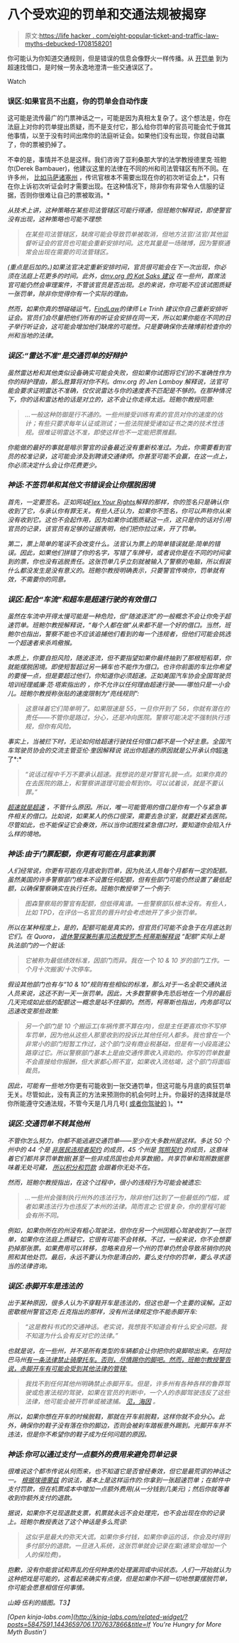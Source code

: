 # 八个受欢迎的罚单和交通法规被揭穿

> 原文:[https://life hacker . com/eight-popular-ticket-and-traffic-law-myths-debucked-1708158201](https://lifehacker.com/eight-popular-ticket-and-traffic-law-myths-debunked-1708158201)

你可能认为你知道交通规则，但是错误的信息会像野火一样传播。从 [开罚单](https://lifehacker.com/how-to-beat-a-speeding-ticket-or-at-least-better-your-208611) 到为超速找借口，是时候一劳永逸地澄清一些交通误区了。

Watch

### **误区:如果官员不出庭，你的罚单会自动作废**

这可能是流传最广的门票神话之一，可能是因为真相太复杂了。这个想法是，你在法庭上对你的罚单提出质疑，而不是支付它，那么给你罚单的官员可能会忙于做其他事情，以至于没有时间出席你的法庭听证会。如果他们没有出现，你就自动赢了，你的票被扔掉了。

不幸的是，事情并不总是这样。我们咨询了亚利桑那大学的法学教授德里克·班鲍尔(Derek Bambauer)，他建议这里的法律在不同的州和司法管辖区有所不同。在许多州， [比如马萨诸塞州](http://www.mass.gov/courts/selfhelp/tickets/appealing-ticket.html) ，传讯官根本不需要出现在你的初次听证会上*，只有在你上诉初次听证会时才需要出现。在这种情况下，除非你有非常令人信服的证据，否则你很难让自己的票被取消。*

*从技术上讲，这种策略在某些司法管辖区可能行得通，但班鲍尔解释说，即使警官没有出现，这种策略也可能不理想:*

> *在某些司法管辖区，缺席可能会导致罚单被取消，但地方法官/法官/其他监督听证会的官员也可能会重新安排时间。这充其量是一场赌博，因为警察通常会出现在需要的司法管辖区。*

*(重点是后加的。)如果法官决定重新安排时间，官员很可能会在下一次出现，你必须在法庭上花更多的时间。此外，[dmv.org 的 Kat Saks 建议](http://www.dmv.org/articles/traffic-ticket-myths-whats-fact-and-whats-fiction/) 在一些州，首席法官可能仍然会审理案件，不管该官员是否出现。总的来说，你可能不应该试图质疑一张罚单，除非你觉得你有一个实际的理由。*

*然而，如果你真的想碰碰运气，[FindLaw](http://blogs.findlaw.com/blotter/2015/04/5-speeding-ticket-myths.html)的律师 Le Trinh 建议你自己重新安排听证会。官员们会尽量把他们所有的听证会安排在同一天，所以如果你能在不同的日子举行听证会，这可能会增加他们缺席的可能性。只是要确保你去赌博前检查你的州和当地的法律。*

### ***误区:“雷达不准”是交通罚单的好辩护***

*虽然雷达枪和其他类似设备确实可能会失败，但如果你试图将它们的不准确性作为你的辩护理由，那么胜算将对你不利。dmv.org 的 Jen Lamboy 解释说，法官可能会要求证明雷达不准确，仅仅说雷达与你的速度表不匹配是不够的。在那种情况下，你的话和雷达枪的话是对立的，这不会让你走得太远。班鲍尔教授同意:*

> *...一般这种防御是行不通的。一些州接受训练有素的官员对你的速度的估计；有些只要求每年认证或测试；一些法院接受诸如证书之类的技术性违规。很难证明雷达不准，即使这样也不一定能把票推翻。*

*你能做的最好的事就是暗示警官的设备最近没有重新校准过。为此，你需要看到官员的校准记录，这可能会涉及到聘请交通律师。你甚至可能不会赢，在这一点上，你必须决定什么会让你花费更少。*

### *神话:不签罚单和其他文书错误会让你摆脱困境*

*首先，一定要签名。正如网站[Flex Your Rights](http://www.flexyourrights.org/faqs/top-4-traffic-ticket-myths/)解释的那样，你的签名只是确认你收到了它，与承认你有罪无关。有些人还认为，如果你不签名，你可以声称你从来没有收到它。这也不会起作用，因为如果你试图质疑这一点，这只是你的话对引用官员的记录，该官员有足够的证据表明，他们把你拉过来，开了罚单。*

*第二，票上简单的笔误不会改变什么。法官认为票上的简单错误就是:简单的错误。因此，如果他们拼错了你的名字，写错了车牌号，或者说你是在不同的时间拿到的票，你也没有逃脱责任。这张罚单几乎立刻就被输入了警察的电脑，所以假装什么都没发生是没有意义的。班鲍尔教授明确表示，只要警官传唤你，罚单就有效，不需要你的同意。*

### ***误区:配合“车流”和超车是超速行驶的有效借口***

*虽然在车流中开得太慢可能是一种危险，但“随波逐流”的一般概念不会让你免于超速罚单。班鲍尔教授解释说，“每个人都在做”从来都不是一个好的借口。当然，班鲍尔也指出，警察不能也不应该追捕他们看到的每一个违规者，但他们可能会挑选一个超速者来杀鸡儆猴。*

*本质上，你要自担风险，随波逐流，但不要指望如果你最终抽到了那根短稻草，你就能摆脱困境。即使短暂超过另一辆车也不能作为借口。也许你前面的车比你希望的要慢一点，但是要超过他们，你知道你必须超速。正如美国汽车协会全国驾驶员培训经理威廉·范·塔索指出的 ，你不允许以任何理由超速行驶——哪怕只是一小会儿。班鲍尔教授称张贴的速度限制为“亮线规则”:*

> *这意味着它们简单明了。如果限速是 55，一旦你开到了 56，你就有潜在的责任——不管你是路过，分心，还是冲向医院。警察可能决定不强制执行违规，但你有风险。*

*事实上，当被拦下时，无论如何给超速行驶找任何借口都不是一个好主意。全国汽车驾驶员协会的交流主管亚伦·奎因解释说 说出你超速的原因就是公开承认你*超速了*:*

> *“说话过程中千万不要承认超速。我想说的是对警官礼貌一点。如果你真的在去医院的路上，和警察讲道理可能会帮到你。可以试着谈，就是不要认罪。”*

*[超速就是超速](https://lifehacker.com/does-speeding-really-get-you-there-any-faster-1556767685) ，不管什么原因。所以，唯一可能管用的借口是你有一个与紧急事件相关的借口。比如说，如果某人的伤口很深，需要去急诊室，就要赶紧去医院。尽管如此，也不能保证它会奏效，所以当你试图找紧急借口时，要知道你会陷入什么样的境地。*

### *神话:由于门票配额，你更有可能在月底拿到票*

*人们经常说，你更有可能在月底收到罚单，因为执法人员每个月都有一定的配额。虽然美国的许多警察部门根本不设置任何配额，但有些部门可能仍然设置了最低配额，以确保警察确实在执行任务。班鲍尔教授举了一个例子:*

> *图森警察局的警官有配额，但低得离谱。一些警察部队根本没有。有些人，比如 TPD，在评估一名官员的晋升时会考虑她开了多少张罚单。*

*所以在某种程度上，是的，配额可能是真实的，但官员们可能不会急于在月底达到它们。在 Quora， [退休警探兼刑事司法教授罗杰·柯蒂斯解释说](http://www.quora.com/Do-police-officers-have-monthly-ticket-quotas) “配额”实际上是执法部门的一个脏话:*

> *它被称为最低绩效标准，因部门而异。我在一个 10 & 10 岁的部门工作。一个月十次搬家/十次停车。*

*假设其他部门也有与“10 & 10”规则有些相似的标准，那么对于一名全职交通执法人员来说，这还不到一天一张罚单。因此，大多数警察争先恐后地在一个月的最后几天完成如此低的配额这一概念是站不住脚的。然而，柯蒂斯也指出，内务部可以迅速改变那些政策:*

> *另一个部门是 10 个搬运工(车祸传票不算在内)，但是主任更喜欢你不写停车罚单，因为他从这些人那里收到的投诉比其他任何人都多。我也曾在一个非常小的部门短暂工作过，这个部门没有商业税基础，但是有一小段高速公路穿过它。所以警察部门基本上是由交通传票收入资助的。你写的罚单数量不会直接给你报酬，但大家都心照不宣，如果收入流枯竭，这个部门将面临裁员。*

*因此，可能有一些地方*你更有可能收到一张交通罚单，但这可能与月底的疯狂罚单无关。尽管如此，没有真正的方法来预测你的机会何时上升。你最好的选择就是尽你所能遵守交通法规，不管今天是几月几号( [或者你驾驶的](https://lifehacker.com/the-most-ticketed-cars-in-the-us-1641838232) )。**

### ***误区:交通罚单不转其他州***

*不管你怎么努力，你都不能逃避交通罚单——至少在大多数州是这样。多达 50 个州中的 44 个是 [非居民违规者契约](http://en.wikipedia.org/wiki/Non-Resident_Violator_Compact) 的成员，45 个州是 [驾照契约](http://www.aamva.org/Drivers-License-Compacts/) 的成员，这意味着它们都共享罚单数据(甚至一些非成员国也会共享数据)。共享罚单和驾照数据意味着无处可藏， [所以积分和罚款](https://lifehacker.com/10-things-you-need-to-know-about-drivers-license-point-1536268897) 会跟着你无处不在。*

*然而，班鲍尔教授指出，在这个过程中，很小的违规行为可能会被遗忘:*

> *...一些州会强制执行州外的违法行为，除非他们达到了一些最低的门槛，或者如果违法行为也违反了本州的法律。简而言之:它很复杂，你的里程可能会有所不同。*

*例如，如果你所在的州没有粗心驾驶法，但你在另一个州因粗心驾驶收到了一张罚单，如果你在法庭上质疑它，它很有可能不会转移。不过，一般来说，你不会想要扔掉那张票。如果费用可以转移，忽略来自另一个州的罚单仍然会导致吊销你的执照和其他处罚。最后，永远不要认为你是清白的，要么支付你的罚单，要么寻求适当的法律咨询。*

### ***误区:赤脚开车是违法的***

*出于某种原因，很多人认为不穿鞋开车是违法的，但这也是一个主要的误解。正如密歇根州警官迈克·丘克指出的那样，没有州法律规定你不能赤脚开车:*

> *“这是教科书式的交通神话。老实说，我想我不知道会有什么安全问题。我不知道为什么会有反对它的法律。”*

*也就是说，在一些州，并不是所有类型的车辆都会让你把你的臭脚晾出来。在阿拉巴马州[有一条法律禁止骑摩托车。否则，尽情踢你的脚吧。然而，班鲍尔教授警告说，赤脚开车有可能会受到其他法律的管辖:](http://codes.lp.findlaw.com/alcode/32/5A/11/32-5A-245)*

> *我找不到任何其他州明确禁止赤脚开车。但是，许多州有各种各样的鲁莽驾驶或危害法规的驾驶，如果在官员的判断中，一个人的赤脚驾驶违反了这些法律，他可能会被开罚单或被逮捕。 [见，海因](http://legislature.maine.gov/statutes/29-A/title29-Asec2413.html) 。*

*所以，如果你想在开车的时候脱鞋，那就在开车前脱鞋，这样你就不会分心。此外，确保你的鞋子没有落在你的脚边，否则会被刹车踏板意外踢到。光脚开车并不违法，但是你不希望你的鞋子成为任何问题的原因。*

### *神话:你可以通过支付一点额外的费用来避免罚单记录*

*很难说这个都市传说从何而来，也不知道它是否曾经奏效，但它是最荒谬的神话之一。 [根据埃德蒙兹](http://www.edmunds.com/car-safety/traffic-ticket-urban-legends.html) 的说法，基本上是这样运作的:你拿到一张超速罚单；在邮件中支付罚款，但在机票成本中增加一点额外费用(从一分钱到几美元)；然后你就等着收到你额外支付的退款。*

*据说，如果你不兑现退款支票，机票就永远不会处理完，也不会出现在你的记录上。班鲍尔教授表达了这个神话是多么荒谬:*

> *这似乎是最大的弥天大谎。如果你多付钱，如果你幸运的话，你会及时得到多付部分的退款。一旦进入系统，这张罚单就会记录在案(通常会增加一个人的保险费)。*

*抱歉，没有你能尝试和弄乱的任何种类的处理漏洞或中间状态。人们一开始就认为这种把戏是可能的，这看起来确实有点傻，但是如果你不顾一切地想要摆脱罚单，你可能会愿意相信任何事情。*

*山姆·伍利的插图。T3】*

*[Open *kinja-labs.com*](http://kinja-labs.com/related-widget/?posts=5847591,1443659706,1707637866&title=If You're Hungry for More Myth Bustin')*